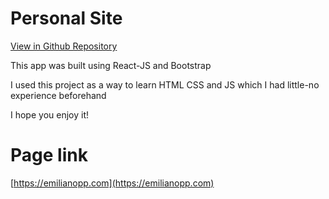 # Personal Site

[View in Github Repository](https://github.com/Emilianopp/emilianopp)

This app was built using React-JS and Bootstrap 

I used this project as a way to learn HTML CSS and JS which I had little-no experience beforehand 

I hope you enjoy it!

# Page link
[https://emilianopp.com](https://emilianopp.com)

